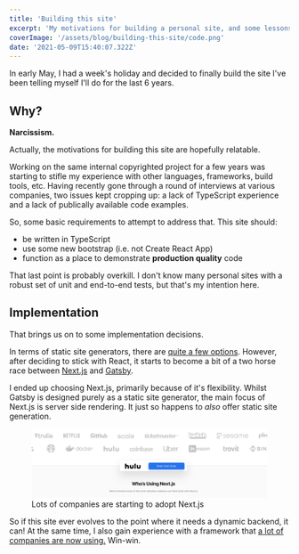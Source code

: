 ```yaml
---
title: 'Building this site'
excerpt: 'My motivations for building a personal site, and some lessons learned along the way.'
coverImage: '/assets/blog/building-this-site/code.png'
date: '2021-05-09T15:40:07.322Z'
---
```


In early May, I had a week's holiday and decided to finally build the site I've been telling myself I'll do for the last 6 years.

## Why?

**Narcissism.**

Actually, the motivations for building this site are hopefully relatable.

Working on the same internal copyrighted project for a few years was starting to stifle my experience with other languages, frameworks, build tools, etc. Having recently gone through a round of interviews at various companies, two issues kept cropping up: a lack of TypeScript experience and a lack of publically available code examples.

So, some basic requirements to attempt to address that. This site should:

- be written in TypeScript
- use some new bootstrap (i.e. not Create React App)
- function as a place to demonstrate **production quality** code

That last point is probably overkill. I don't know many personal sites with a robust set of unit and end-to-end tests, but that's my intention here.

## Implementation

That brings us on to some implementation decisions.

In terms of static site generators, there are [quite a few options](https://jamstack.org/generators). However, after deciding to stick with React, it starts to become a bit of a two horse race between [Next.js](https://nextjs.org/) and [Gatsby](https://www.gatsbyjs.com/).

I ended up choosing Next.js, primarily because of it's flexibility. Whilst Gatsby is designed purely as a static site generator, the main focus of Next.js is server side rendering. It just so happens to _also_ offer static site generation.

<figure>
  <img src='/assets/blog/building-this-site/peopleUsingNext.png' alt="Companies using Next.js"/>
  <figcaption>Lots of companies are starting to adopt Next.js</figcaption>
</figure>

So if this site ever evolves to the point where it needs a dynamic backend, it can! At the same time, I also gain experience with a framework that [a lot of companies are now using.](https://nextjs.org/showcase) Win-win.
